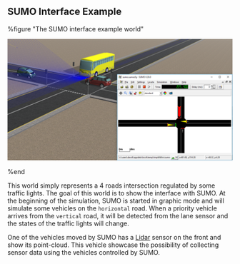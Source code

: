 ## SUMO Interface Example

%figure "The SUMO interface example world"

![sumo_interface_example.png](images/sumo_interface_example.png)

%end

This world simply represents a 4 roads intersection regulated by some traffic lights.
The goal of this world is to show the interface with SUMO.
At the beginning of the simulation, SUMO is started in graphic mode and will simulate some vehicles on the `horizontal` road.
When a priority vehicle arrives from the `vertical` road, it will be detected from the lane sensor and the states of the traffic lights will change.

One of the vehicles moved by SUMO has a [Lidar](../reference/lidar.md) sensor on the front and show its point-cloud.
This vehicle showcase the possibility of collecting sensor data using the vehicles controlled by SUMO.
